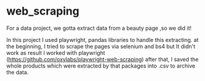 # web_scraping
For a data project, we gotta extract data from a beauty page ,so we did it!

In this project I used playwright, pandas libraries to handle this extracting.
at the beginning, I tried to scrape the pages via selenium and bs4 but It didn't work as result I worked with playwright (https://github.com/oxylabs/playwright-web-scraping)
after that, I saved the whole products which were extracted by that packages into .csv to archive the data.
